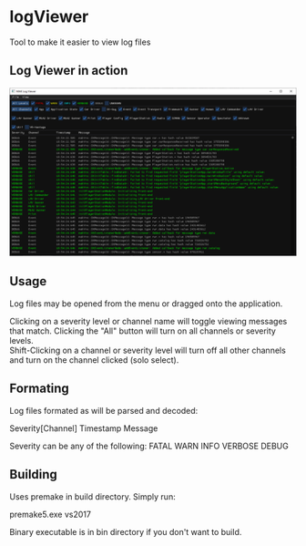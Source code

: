 # logViewer
Tool to make it easier to view log files

## Log Viewer in action
![log viwer image](images/image.png)


## Usage
Log files may be opened from the menu or dragged onto the application.  

Clicking on a severity level or channel name will toggle viewing messages that match.  Clicking the "All" button will turn on all channels or severity levels.  
Shift-Clicking on a channel or severity level will turn off all other channels and turn on the channel clicked (solo select).  


## Formating 
Log files formated as will be parsed and decoded: 

Severity[Channel] Timestamp Message

Severity can be any of the following:
FATAL
WARN
INFO
VERBOSE
DEBUG

## Building
Uses premake in build directory.  Simply run: 

premake5.exe vs2017 

Binary executable is in bin directory if you don't want to build.
